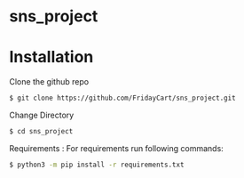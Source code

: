 # sns_project

# Installation 

Clone the github repo 

```sh
$ git clone https://github.com/FridayCart/sns_project.git
```

Change Directory
```sh
$ cd sns_project 
```

Requirements : 
For requirements run following commands: 
```sh
$ python3 -m pip install -r requirements.txt
```
